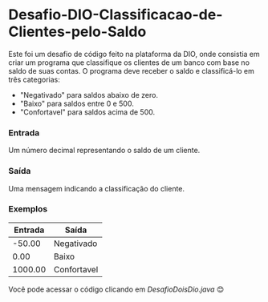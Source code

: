 # Desafio-DIO-Classificacao-de-Clientes-pelo-Saldo
Este foi um desafio de código feito na plataforma da DIO, onde consistia em criar um programa que classifique os clientes de um banco com base no saldo de suas contas. O programa deve receber o saldo e classificá-lo em três categorias:
- "Negativado" para saldos abaixo de zero.
- "Baixo" para saldos entre 0 e 500.
- "Confortavel" para saldos acima de 500.

### Entrada
Um número decimal representando o saldo de um cliente.

### Saída
Uma mensagem indicando a classificação do cliente.

### Exemplos
| Entrada               | Saída                                                |
| ----------------- | ---------------------------------------------------------------- |
| -50.00 | Negativado |
| 0.00 | Baixo |
| 1000.00 | Confortavel |

Você pode acessar o código clicando em _DesafioDoisDio.java_ 😊

